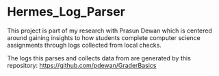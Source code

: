 # Hermes_Log_Parser

This project is part of my research with Prasun Dewan which is centered around gaining insights to how students complete computer science assignments through logs collected from local checks.

The logs this parses and collects data from are generated by this repository:
https://github.com/pdewan/GraderBasics
